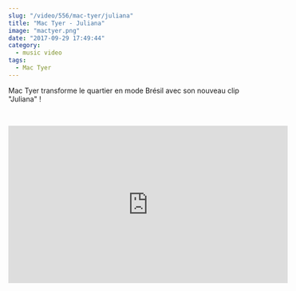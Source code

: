 ```yaml
--- 
slug: "/video/556/mac-tyer/juliana"
title: "Mac Tyer - Juliana"
image: "mactyer.png"
date: "2017-09-29 17:49:44"
category:
  - music video
tags:
  - Mac Tyer
---
```

<p>Mac Tyer transforme le quartier en mode Brésil avec son nouveau clip "Juliana" !</p><br/><p><iframe width="560" height="315" src="https://www.youtube.com/embed/kwAKzvsOh_E" frameborder="0" allowfullscreen></iframe></p>